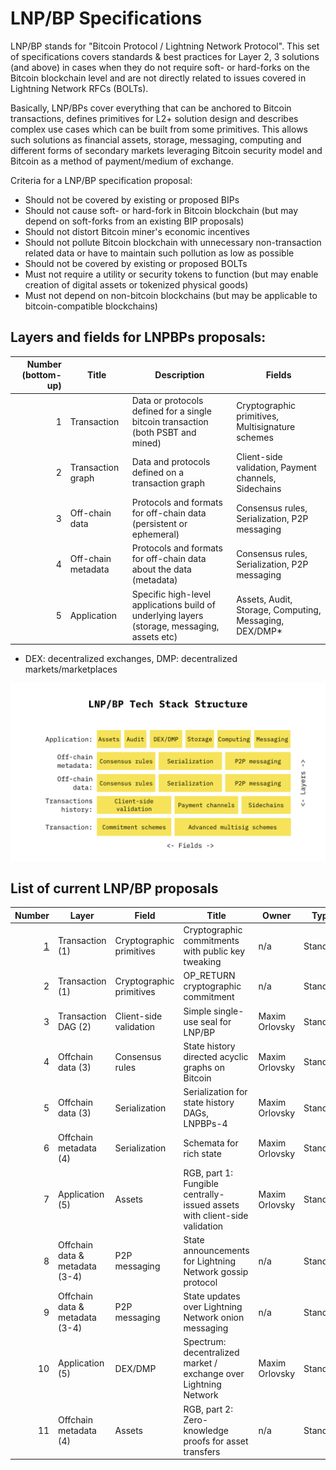 # LNP/BP Specifications

LNP/BP stands for "Bitcoin Protocol / Lightning Network Protocol". This set of specifications covers standards & best 
practices for Layer 2, 3 solutions (and above) in cases when they do not require soft- or hard-forks on the Bitcoin 
blockchain level and are not directly related to issues covered in Lightning Network RFCs (BOLTs).

Basically, LNP/BPs cover everything that can be anchored to Bitcoin transactions, defines primitives for L2+ solution
design and describes complex use cases which can be built from some primitives. This allows such solutions as financial 
assets, storage, messaging, computing and different forms of secondary markets leveraging Bitcoin security model and 
Bitcoin as a method of payment/medium of exchange.

Criteria for a LNP/BP specification proposal:
* Should not be covered by existing or proposed BIPs
* Should not cause soft- or hard-fork in Bitcoin blockchain (but may depend on soft-forks from an existing BIP proposals)
* Should not distort Bitcoin miner's economic incentives
* Should not pollute Bitcoin blockchain with unnecessary non-transaction related data or have to maintain such pollution
  as low as possible
* Should not be covered by existing or proposed BOLTs
* Must not require a utility or security tokens to function (but may enable creation of digital assets or tokenized 
physical goods)
* Must not depend on non-bitcoin blockchains (but may be applicable to bitcoin-compatible blockchains)


## Layers and fields for LNPBPs proposals:

Number (bottom-up) | Title | Description | Fields
------------------:| ----- | ----------- | ------
1                  | Transaction | Data or protocols defined for a single bitcoin transaction (both PSBT and mined) | Cryptographic primitives, Multisignature schemes
2                  | Transaction graph | Data and protocols defined on a transaction graph | Client-side validation, Payment channels, Sidechains
3                  | Off-chain data | Protocols and formats for off-chain data (persistent or ephemeral) | Consensus rules, Serialization, P2P messaging
4                  | Off-chain metadata | Protocols and formats for off-chain data about the data (metadata) | Consensus rules, Serialization, P2P messaging
5                  | Application | Specific high-level applications build of underlying layers (storage, messaging, assets etc) | Assets, Audit, Storage, Computing, Messaging, DEX/DMP*

* DEX: decentralized exchanges, DMP: decentralized markets/marketplaces

![LNP/BP Tech Stack structure](assets/lnpbp-layers.png)


## List of current LNP/BP proposals

Number | Layer | Field | Title | Owner | Type | Status
------:| ----- | ----- | ----- | ----- | ---- | ------
[1](lnpbps-0001.md) | Transaction (1) | Cryptographic primitives | Cryptographic commitments with public key tweaking | n/a | Standard | Draft
2      | Transaction (1) | Cryptographic primitives | OP_RETURN cryptographic commitment | n/a | Standard | Draft
3      | Transaction DAG (2) | Client-side validation | Simple single-use seal for LNP/BP | Maxim Orlovsky | Standard | Draft
4      | Offchain data (3) | Consensus rules | State history directed acyclic graphs on Bitcoin | Maxim Orlovsky | Standard | Draft
5      | Offchain data (3) | Serialization | Serialization for state history DAGs, LNPBPs-4 | Maxim Orlovsky | Standard | Draft
6      | Offchain metadata (4) | Serialization | Schemata for rich state | Maxim Orlovsky | Standard | Draft
7      | Application (5) | Assets | RGB, part 1: Fungible centrally-issued assets with client-side validation | Maxim Orlovsky | Standard | Draft
8      | Offchain data & metadata (3-4) | P2P messaging | State announcements for Lightning Network gossip protocol | n/a | Standard | Draft
9      | Offchain data & metadata (3-4) | P2P messaging | State updates over Lightning Network onion messaging | n/a | Standard | Draft
10     | Application (5) | DEX/DMP | Spectrum: decentralized market / exchange over Lightning Network | Maxim Orlovsky | Standard | Draft
11     | Offchain metadata (4) | Assets | RGB, part 2: Zero-knowledge proofs for asset transfers | n/a | Standard | Draft
